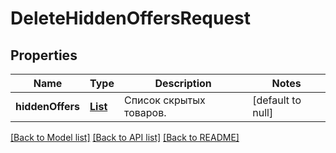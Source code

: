 # DeleteHiddenOffersRequest
## Properties

| Name | Type | Description | Notes |
|------------ | ------------- | ------------- | -------------|
| **hiddenOffers** | [**List**](HiddenOfferDTO.md) | Список скрытых товаров.  | [default to null] |

[[Back to Model list]](../README.md#documentation-for-models) [[Back to API list]](../README.md#documentation-for-api-endpoints) [[Back to README]](../README.md)

